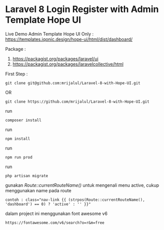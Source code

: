 # Laravel 8 Login Register with Admin Template Hope UI

Live Demo Admin Template Hope UI Only : https://templates.iqonic.design/hope-ui/html/dist/dashboard/

Package :

1. https://packagist.org/packages/laravel/ui
2. https://packagist.org/packages/laravelcollective/html

First Step :

```
git clone git@github.com:mrijalul/Laravel-8-with-Hope-UI.git
```

OR

```
git clone https://github.com/mrijalul/Laravel-8-with-Hope-UI.git
```

run

```
composer install
```

run

```
npm install
```

run

```
npm run prod
```

run

```
php artisan migrate
```

gunakan <i>Route::currentRouteName()</i> untuk mengenali menu active, cukup menggunakan name pada route

```
contoh : class="nav-link {{ (strpos(Route::currentRouteName(), 'dashboard') == 0) ? 'active' : '' }}"
```

dalam project ini menggunakan font awesome v6

```
https://fontawesome.com/v6/search?o=r&m=free
```

